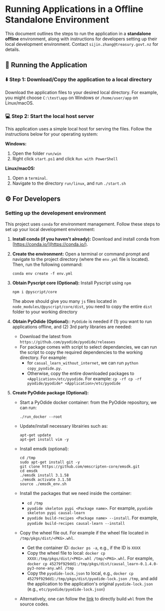 # Running Applications in a Offline Standalone Environment

This document outlines the steps to run the application in a **standalone offline** environment, along with instructions for developers setting up their local development environment. Contact `sijin.zhang@treasury.govt.nz` for details.

## 🏃 Running the Application 

### ⬇️ Step 1: Download/Copy the application to a local directory

Download the application files to your desired local directory. For example, you might choose `C:\test\app` on Windows or `/home/user/app` on Linux/macOS.

### 💻 Step 2: Start the local host server

This application uses a simple local host for serving the files. Follow the instructions below for your operating system:

**Windows:**

1. Open the folder `run/win`
2. Right click `start.ps1` and click `Run with PowerShell`

**Linux/macOS:**

1. Open a `terminal`.
2. Navigate to the directory `run/linux`, and run `./start.sh`

## ⚙️ For Developers

### Setting up the development environment

This project uses `conda` for environment management.  Follow these steps to set up your local development environment:

1. **Install conda (if you haven't already):**  Download and install conda from [https://conda.io/](https://conda.io/).

2. **Create the environment:** Open a terminal or command prompt and navigate to the project directory (where the `env.yml` file is located). Then, run the following command:
   ```
   conda env create -f env.yml
   ```

3. **Obtain Pyscript core (Optional):** Install Pyscript using `npm`
   ```
   npm i @pyscript/core
   ```
   The above should give you many `js` files located in `node_modules/@pyscript/core/dist`, you need to copy the entire `dist` folder to your working directory

4. **Obtain PyOdide (Optional):**: `PyOdide` is needed if (1) you want to run applications offline, and (2) 3rd party libraries are needed:
   - Download the latest from `https://github.com/pyodide/pyodide/releases`
   - For package comes with script to select dependancies, we can run the script to copy the required dependencies to the working directory. For example:
      * for `casual_learn_without_internet`, we can run `python copy_pyodide.py`. 
      * Otherwise, copy the entire downloaded packages to `<Application>/etc/pyodide`. For example: `cp -rf cp -rf pyodide/pyodide* <Application>/etc/pyodide`

5. **Create PyOdide package (Optional):**
   - Start a PyOdide docker container: from the PyOdide repository, we can run:
      ```
      ./run_docker --root
      ```
   
    - Update/install necessary librairies such as:
      ```
      apt-get update
      apt-get install vim -y
      ```

   - Install emsdk (optional):
      ```
      cd /tmp
      sudo apt-get install git -y
      git clone https://github.com/emscripten-core/emsdk.git
      cd emsdk
      ./emsdk install 3.1.58
      ./emsdk activate 3.1.58
      source ./emsdk_env.sh
      ```

   - Install the packages that we need inside the container:
      - `cd /tmp`
      - `pyodide skeleton pypi <Package name>`. For example, `pyodide skeleton pypi causal-learn`
      - `pyodide build-recipes <Package name> --install`. For example, `pyodide build-recipes causal-learn --install`

   - Copy the wheel file out. For example if the wheel file located in `/tmp/pkgs/dist/<PKG>.whl`.
      - Get the container ID: `docker ps -a`, e.g., if the ID is `XXXX`
      - Copy the wheel file to local:  `docker cp XXXX:/tmp/pkgs/dist/<PKG>.whl /tmp/<PKG>.whl`. For example, `docker cp 45279f929dd1:/tmp/pkgs/dist/causal_learn-0.1.4.0-py3-none-any.whl /tmp`
      - Copy the `pyodide-lock.json` to local, e.g., `docker cp 45279f929dd1:/tmp/pkgs/dist/pyodide-lock.json /tmp`, and add the application to the application's original `pyodide-lock.json` (e.g., `etc/pyodide/pyodide-lock.json`)
  
   - Alternatively, one can follow the [link](https://pyodide.org/en/stable/development/building-and-testing-packages.html#building-and-testing-packages-out-of-tree) to directly build `whl` from the source codes.